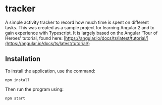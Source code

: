 # tracker
A simple activity tracker to record how much time is spent on different tasks. This was created as a sample project for learning Angular 2 and to gain experience with Typescript. It is largely based on the Angular 'Tour of Heroes' tutorial, found here:
[https://angular.io/docs/ts/latest/tutorial/](https://angular.io/docs/ts/latest/tutorial/)

## Installation
To install the application, use the command:
```
npm install
```

Then run the program using:
```
npm start
```
